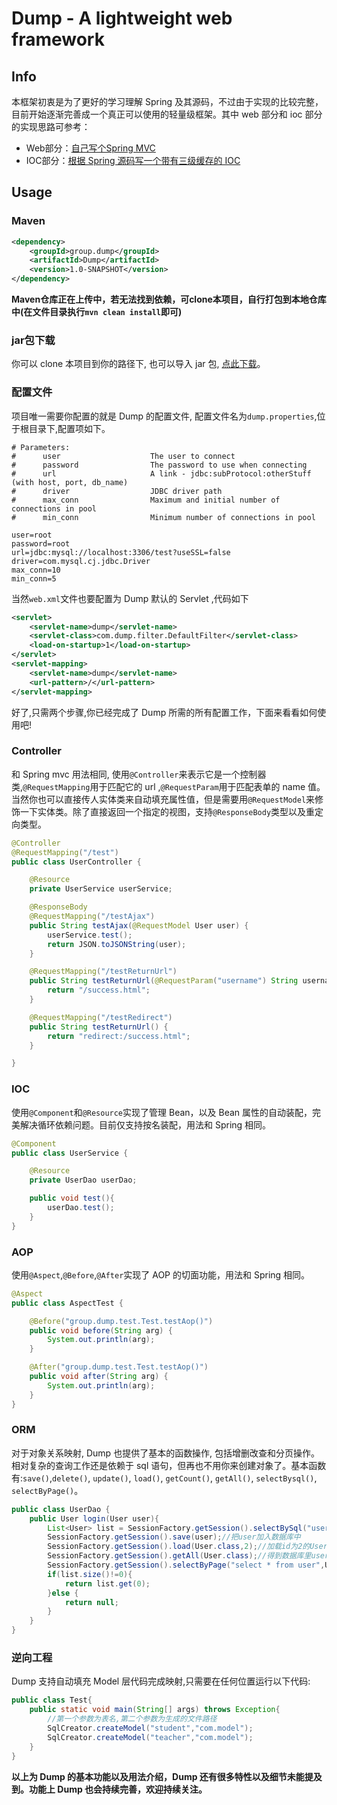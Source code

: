 # Dump - A lightweight web framework

## Info

本框架初衷是为了更好的学习理解 Spring 及其源码，不过由于实现的比较完整，目前开始逐渐完善成一个真正可以使用的轻量级框架。其中 web 部分和 ioc 部分的实现思路可参考：

* Web部分：[自己写个Spring MVC](https://zhuanlan.zhihu.com/p/139751932)
* IOC部分：[根据 Spring 源码写一个带有三级缓存的 IOC](https://zhuanlan.zhihu.com/p/144627581)

## Usage

### Maven

```xml
<dependency>
    <groupId>group.dump</groupId>
    <artifactId>Dump</artifactId>
    <version>1.0-SNAPSHOT</version>
</dependency>
```

**Maven仓库正在上传中，若无法找到依赖，可clone本项目，自行打包到本地仓库中(在文件目录执行`mvn clean install`即可)**

### jar包下载

你可以 clone 本项目到你的路径下, 也可以导入 jar 包, [点此下载](https://pan.baidu.com/s/1jIvxiPS)。

### 配置文件

项目唯一需要你配置的就是 Dump 的配置文件, 配置文件名为`dump.properties`,位于根目录下,配置项如下。

```
# Parameters:
#      user                    The user to connect
#      password                The password to use when connecting
#      url                     A link - jdbc:subProtocol:otherStuff (with host, port, db_name)
#      driver                  JDBC driver path
#      max_conn                Maximum and initial number of connections in pool
#      min_conn                Minimum number of connections in pool

user=root
password=root
url=jdbc:mysql://localhost:3306/test?useSSL=false
driver=com.mysql.cj.jdbc.Driver
max_conn=10
min_conn=5
```

当然`web.xml`文件也要配置为 Dump 默认的 Servlet ,代码如下

```xml
<servlet>
    <servlet-name>dump</servlet-name>
    <servlet-class>com.dump.filter.DefaultFilter</servlet-class>
    <load-on-startup>1</load-on-startup>
</servlet>
<servlet-mapping>
    <servlet-name>dump</servlet-name>
    <url-pattern>/</url-pattern>
</servlet-mapping>
```

好了,只需两个步骤,你已经完成了 Dump 所需的所有配置工作，下面来看看如何使用吧!

### Controller

和 Spring mvc 用法相同, 使用`@Controller`来表示它是一个控制器类,`@RequestMapping`用于匹配它的 url ,`@RequestParam`用于匹配表单的 name 值。当然你也可以直接传人实体类来自动填充属性值，但是需要用`@RequestModel`来修饰一下实体类。除了直接返回一个指定的视图，支持`@ResponseBody`类型以及重定向类型。

```java
@Controller
@RequestMapping("/test")
public class UserController {

    @Resource
    private UserService userService;

    @ResponseBody
    @RequestMapping("/testAjax")
    public String testAjax(@RequestModel User user) {
        userService.test();
        return JSON.toJSONString(user);
    }

    @RequestMapping("/testReturnUrl")
    public String testReturnUrl(@RequestParam("username") String username, @RequestParam(value = "tel", required = false, defaultValue = "110") String tel) {
        return "/success.html";
    }

    @RequestMapping("/testRedirect")
    public String testReturnUrl() {
        return "redirect:/success.html";
    }

}
```

### IOC

使用`@Component`和`@Resource`实现了管理 Bean，以及 Bean 属性的自动装配，完美解决循环依赖问题。目前仅支持按名装配，用法和 Spring 相同。

```java
@Component
public class UserService {

    @Resource
    private UserDao userDao;

    public void test(){
        userDao.test();
    }
}
```

### AOP

使用`@Aspect`,`@Before`,`@After`实现了 AOP 的切面功能，用法和 Spring 相同。

```java
@Aspect
public class AspectTest {

    @Before("group.dump.test.Test.testAop()")
    public void before(String arg) {
        System.out.println(arg);
    }

    @After("group.dump.test.Test.testAop()")
    public void after(String arg) {
        System.out.println(arg);
    }
}
```

### ORM

对于对象关系映射, Dump 也提供了基本的函数操作, 包括增删改查和分页操作。相对复杂的查询工作还是依赖于 sql 语句，但再也不用你来创建对象了。基本函数有:`save()`,`delete()`, `update()`, `load()`, `getCount()`, `getAll()`, `selectBysql()`, `selectByPage()`。

```java
public class UserDao {
    public User login(User user){
        List<User> list = SessionFactory.getSession().selectBySql("username = ? and password = ?",User.class,user.getUsername(),user.getPassword());
        SessionFactory.getSession().save(user);//把user加入数据库中
        SessionFactory.getSession().load(User.class,2);//加载id为2的User(删除delete,更新update同理)
        SessionFactory.getSession().getAll(User.class);//得到数据库里user的所有映射类(getCount同理)
        SessionFactory.getSession().selectByPage("select * from user",User.class,int pageNo, int pageSize);//得到指定页制定大小的实体类列表
        if(list.size()!=0){
            return list.get(0);
        }else {
            return null;
        }
    }
}
```

### 逆向工程

Dump 支持自动填充 Model 层代码完成映射,只需要在任何位置运行以下代码:

```java
public class Test{
    public static void main(String[] args) throws Exception{
        //第一个参数为表名,第二个参数为生成的文件路径
        SqlCreator.createModel("student","com.model");
        SqlCreator.createModel("teacher","com.model");
    }
}
```

**以上为 Dump 的基本功能以及用法介绍，Dump 还有很多特性以及细节未能提及到。功能上 Dump 也会持续完善，欢迎持续关注。**
